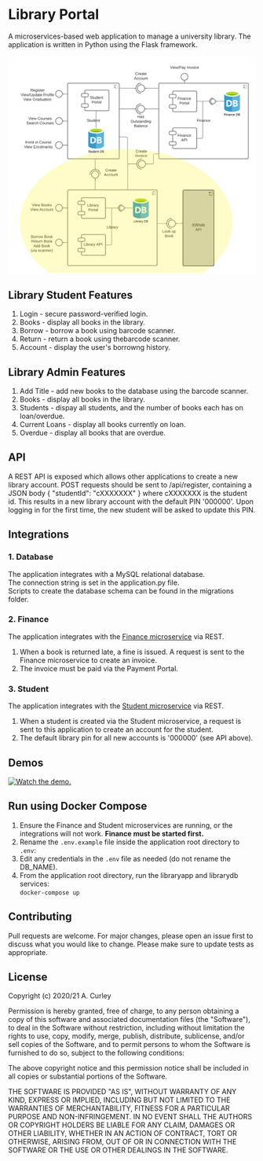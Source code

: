# Library Portal
A microservices-based web application to manage a university library.
The application is written in Python using the Flask framework.

![component diagram](static/library.png "Component Diagram")

## Library Student Features
1. Login - secure password-verified login.
2. Books - display all books in the library.
3. Borrow - borrow a book using barcode scanner.
4. Return - return a book using thebarcode scanner.
5. Account - display the user's borrowng history.

## Library Admin Features
1. Add Title - add new books to the database using the barcode scanner.
2. Books - display all books in the library.
3. Students - dispay all students, and the number of books each has on loan/overdue.
4. Current Loans - display all books currently on loan.
5. Overdue - display all books that are overdue.

## API
A REST API is exposed which allows other applications to create a new library account.
POST requests should be sent to /api/register, containing a JSON body { "studentId": "cXXXXXXX" } where cXXXXXXX is the student id.
This results in a new library account with the default PIN '000000'.
Upon logging in for the first time, the new student will be asked to update this PIN.

## Integrations
### 1. Database
The application integrates with a MySQL relational database.<br/>
The connection string is set in the application.py file.<br/>
Scripts to create the database schema can be found in the migrations folder.

### 2. Finance
The application integrates with the [Finance microservice](https://github.com/tvergilio/finance) via REST.
1. When a book is returned late, a fine is issued. A request is sent to the Finance microservice to create an invoice. 
2. The invoice must be paid via the Payment Portal.

### 3. Student
The application integrates with the [Student microservice](https://github.com/tvergilio/student) via REST.
1. When a student is created via the Student microservice, a request is sent to this application to create an account for the student.
2. The default library pin for all new accounts is '000000' (see API above).

## Demos
[![Watch the demo.](http://img.youtube.com/vi/6Z2XXVkB3gk/hqdefault.jpg)](https://youtu.be/6Z2XXVkB3gk)

## Run using Docker Compose
1. Ensure the Finance and Student microservices are running, or the integrations will not work. **Finance must be started first.**<br/>
2. Rename the `.env.example` file inside the application root directory to `.env`:<br/>
3. Edit any credentials in the `.env` file as needed (do not rename the DB_NAME).<br/>
4. From the application root directory, run the libraryapp and librarydb services:<br/>
   `docker-compose up`

## Contributing
Pull requests are welcome. For major changes, please open an issue first to discuss what you would like to change.
Please make sure to update tests as appropriate.

## License
Copyright (c) 2020/21 A. Curley

Permission is hereby granted, free of charge, to any person obtaining a copy
of this software and associated documentation files (the "Software"), to deal
in the Software without restriction, including without limitation the rights
to use, copy, modify, merge, publish, distribute, sublicense, and/or sell
copies of the Software, and to permit persons to whom the Software is
furnished to do so, subject to the following conditions:

The above copyright notice and this permission notice shall be included in all
copies or substantial portions of the Software.

THE SOFTWARE IS PROVIDED "AS IS", WITHOUT WARRANTY OF ANY KIND, EXPRESS OR
IMPLIED, INCLUDING BUT NOT LIMITED TO THE WARRANTIES OF MERCHANTABILITY,
FITNESS FOR A PARTICULAR PURPOSE AND NON-INFRINGEMENT. IN NO EVENT SHALL THE
AUTHORS OR COPYRIGHT HOLDERS BE LIABLE FOR ANY CLAIM, DAMAGES OR OTHER
LIABILITY, WHETHER IN AN ACTION OF CONTRACT, TORT OR OTHERWISE, ARISING FROM,
OUT OF OR IN CONNECTION WITH THE SOFTWARE OR THE USE OR OTHER DEALINGS IN THE
SOFTWARE.
